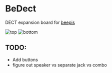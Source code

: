 # BeDect
DECT expansion board for [beepis](https://gitlab.com/linalinn/bepis)

![top](https://bassusteur.github.io/BeDECT/top.png)
![bottom](https://bassusteur.github.io/BeDECT/bottom.png)

## TODO:
- Add buttons
- figure out speaker vs separate jack vs combo
